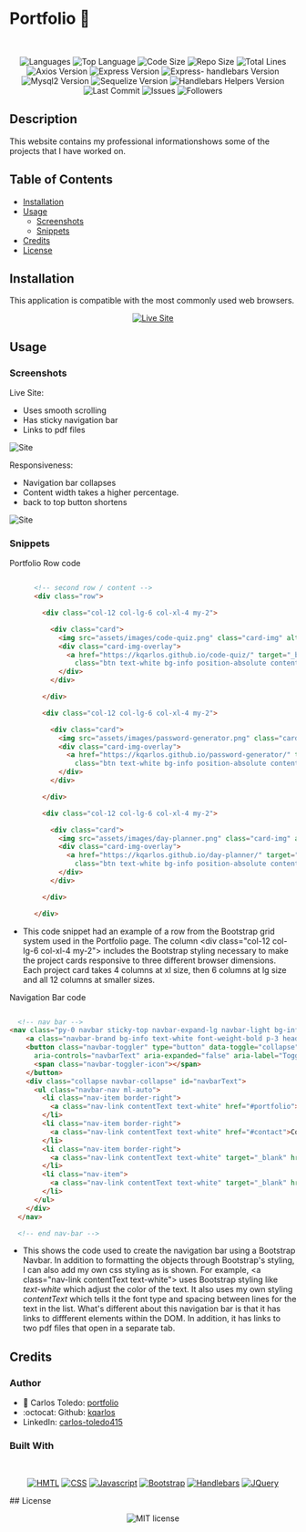 # Portfolio 💼

</br>
<p align="center">
    <img src="https://img.shields.io/github/languages/count/kqarlos/professional-portfolio?style=for-the-badge" alt="Languages" />
    <img src="https://img.shields.io/github/languages/top/kqarlos/professional-portfolio?style=for-the-badge" alt="Top Language" />
    <img src="https://img.shields.io/github/languages/code-size/kqarlos/professional-portfolio?style=for-the-badge" alt="Code Size" />
    <img src="https://img.shields.io/github/repo-size/kqarlos/professional-portfolio?style=for-the-badge" alt="Repo Size" />   
    <img src="https://img.shields.io/tokei/lines/github/kqarlos/professional-portfolio?style=for-the-badge" alt="Total Lines" />
    <img src="https://img.shields.io/github/package-json/dependency-version/kqarlos/professional-portfolio/axios?style=for-the-badge" alt="Axios Version" />
    <img src="https://img.shields.io/github/package-json/dependency-version/kqarlos/professional-portfolio/express?style=for-the-badge" alt="Express Version" />
    <img src="https://img.shields.io/github/package-json/dependency-version/kqarlos/professional-portfolio/express-handlebars?style=for-the-badge" alt="Express- handlebars Version" />
    <img src="https://img.shields.io/github/package-json/dependency-version/kqarlos/professional-portfolio/mysql2?style=for-the-badge" alt="Mysql2 Version" />
    <img src="https://img.shields.io/github/package-json/dependency-version/kqarlos/professional-portfolio/sequelize?style=for-the-badge" alt="Sequelize Version" />
    <img src="https://img.shields.io/github/package-json/dependency-version/kqarlos/professional-portfolio/handlebars-helpers?style=for-the-badge" alt="Handlebars Helpers Version" />
    <img src="https://img.shields.io/github/last-commit/kqarlos/professional-portfolio?style=for-the-badge" alt="Last Commit" />  
    <img src="https://img.shields.io/github/issues/kqarlos/professional-portfolio?style=for-the-badge" alt="Issues" />  
    <img src="https://img.shields.io/github/followers/kqarlos?style=social" alt="Followers" />  
</p>


## Description

This website contains my professional informationshows some of the projects that I have worked on.

## Table of Contents

* [Installation](#installation)
* [Usage](#usage)
    * [Screenshots](#screenshots)
    * [Snippets](#snippets)
* [Credits](#credits)
* [License](#license)

## Installation

This application is compatible with the most commonly used web browsers.

<p align="center">
    <a href="https://professional-portfolio2020.herokuapp.com/"><img src="https://img.shields.io/badge/-👉 See Live Site-success?style=for-the-badge"  alt="Live Site" /></a>
</p>

## Usage

### Screenshots

Live Site:
 * Uses smooth scrolling
 * Has sticky navigation bar
 * Links to pdf files

![Site](public/assets/images/fullsite.gif)


Responsiveness:
 * Navigation bar collapses
 * Content width takes a higher percentage.
 * back to top button shortens


![Site](public/assets/images/responsive.gif)



### Snippets

Portfolio Row code

```html

      <!-- second row / content -->
      <div class="row">

        <div class="col-12 col-lg-6 col-xl-4 my-2">

          <div class="card">
            <img src="assets/images/code-quiz.png" class="card-img" alt="Code Quiz">
            <div class="card-img-overlay">
              <a href="https://kqarlos.github.io/code-quiz/" target="_blank"
                class="btn text-white bg-info position-absolute contentText projectBtn">Code Quiz</a>
            </div>
          </div>

        </div>

        <div class="col-12 col-lg-6 col-xl-4 my-2">

          <div class="card">
            <img src="assets/images/password-generator.png" class="card-img" alt="Password Generator">
            <div class="card-img-overlay">
              <a href="https://kqarlos.github.io/password-generator/" target="_blank"
                class="btn text-white bg-info position-absolute contentText projectBtn">Password Generator</a>
            </div>
          </div>

        </div>

        <div class="col-12 col-lg-6 col-xl-4 my-2">

          <div class="card">
            <img src="assets/images/day-planner.png" class="card-img" alt="Day Planner">
            <div class="card-img-overlay">
              <a href="https://kqarlos.github.io/day-planner/" target="_blank"
                class="btn text-white bg-info position-absolute contentText projectBtn">Day Planner</a>
            </div>
          </div>

        </div>

      </div>

```


* This code snippet had an example of a row from the Bootstrap grid system used in the Portfolio page. The column &lt;div class="col-12 col-lg-6 col-xl-4 my-2"&gt; includes the Bootstrap styling necessary to make the project cards responsive to three different browser dimensions. Each project card takes 4 columns at xl size, then 6 columns at lg size and all 12 columns at smaller sizes.

Navigation Bar code 

```html

  <!-- nav bar -->
<nav class="py-0 navbar sticky-top navbar-expand-lg navbar-light bg-info">
    <a class="navbar-brand bg-info text-white font-weight-bold p-3 headingText" href="#about">Carlos Toledo</a>
    <button class="navbar-toggler" type="button" data-toggle="collapse" data-target="#navbarText"
      aria-controls="navbarText" aria-expanded="false" aria-label="Toggle navigation">
      <span class="navbar-toggler-icon"></span>
    </button>
    <div class="collapse navbar-collapse" id="navbarText">
      <ul class="navbar-nav ml-auto">
        <li class="nav-item border-right">
          <a class="nav-link contentText text-white" href="#portfolio">Portfolio</a>
        </li>
        <li class="nav-item border-right">
          <a class="nav-link contentText text-white" href="#contact">Contact</a>
        </li>
        <li class="nav-item border-right">
          <a class="nav-link contentText text-white" target="_blank" href="assets/resume.pdf">Resume</a>
        </li>
        <li class="nav-item">
          <a class="nav-link contentText text-white" target="_blank" href="assets/cover-letter.pdf">Cover Letter</a>
        </li>
      </ul>
    </div>
  </nav>

  <!-- end nav-bar -->

```

* This shows the code used to create the navigation bar using a Bootstrap Navbar. In addition to formatting the objects through Bootstrap's styling, I can also add my own css styling as is shown. For example, &lt;a class="nav-link contentText text-white"&gt; uses Bootstrap styling like _text-white_ which adjust the color of the text. It also uses my own styling _contentText_ which tells it the font type and spacing between lines for the text in the list. What's different about this navigation bar is that it has links to diffferent elements within the DOM. In addition, it has links to two pdf files that open in a separate tab.

## Credits 

### Author

- 💼 Carlos Toledo: [portfolio](https://professional-portfolio2020.herokuapp.com/)
- :octocat: Github: [kqarlos](https://www.github.com/kqarlos)
- LinkedIn: [carlos-toledo415](https://www.linkedin.com/in/carlos-toledo415/)

### Built With

</br>
<p align="center">
    <a href="https://developer.mozilla.org/en-US/docs/Web/HTML"><img src="https://img.shields.io/badge/-HTML-orange?style=for-the-badge"  alt="HMTL" /></a>
    <a href="https://developer.mozilla.org/en-US/docs/Web/CSS"><img src="https://img.shields.io/badge/-CSS-blue?style=for-the-badge" alt="CSS" /></a>
    <a href="https://www.javascript.com/"><img src="https://img.shields.io/badge/-Javascript-yellow?style=for-the-badge" alt="Javascript" /></a>
    <a href="https://getbootstrap.com/"><img src="https://img.shields.io/badge/-Bootstrap-blueviolet?style=for-the-badge" alt="Bootstrap" /></a>
    <a href="https://momentjs.com/docs/"><img src="https://img.shields.io/badge/-Handlebars-orange?style=for-the-badge" alt="Handlebars" /></a>
    <a href="https://jquery.com/"><img src="https://img.shields.io/badge/-JQuery-blue?style=for-the-badge" alt="JQuery" /></a>
</p>
## License

</br>
<p align="center">
    <img align="center" src="https://img.shields.io/github/license/kqarlos/professional-portfolio?style=for-the-badge" alt="MIT license" />
</p>